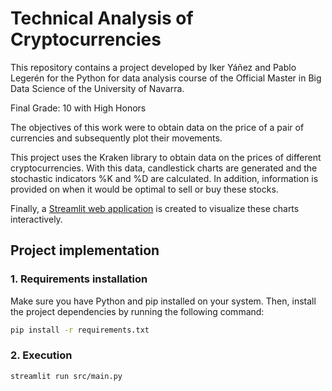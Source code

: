 # Technical Analysis of Cryptocurrencies

This repository contains a project developed by Iker Yáñez and Pablo Legerén for the Python for data analysis course of the Official Master in Big Data Science of the University of Navarra.

Final Grade: 10 with High Honors

The objectives of this work were to obtain data on the price of a pair of currencies and subsequently plot their movements.

This project uses the Kraken library to obtain data on the prices of different cryptocurrencies. With this data, candlestick charts are generated and the stochastic indicators %K and %D are calculated. In addition, information is provided on when it would be optimal to sell or buy these stocks. 

Finally, a [Streamlit web application](https://mbdscrypto.streamlit.app/) is created to visualize these charts interactively.


## Project implementation

### 1. Requirements installation

Make sure you have Python and pip installed on your system. Then, install the project dependencies by running the following command:

```bash
pip install -r requirements.txt
```

### 2. Execution

```bash
streamlit run src/main.py
```
